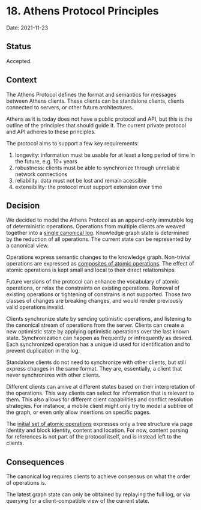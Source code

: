 # 18. Athens Protocol Principles

Date: 2021-11-23


## Status

Accepted.


## Context

The Athens Protocol defines the format and semantics for messages between Athens clients.
These clients can be standalone clients, clients connected to servers, or other future architectures.

Athens as it is today does not have a public protocol and API, but this is the outline of the principles that should guide it.
The current private protocol and API adheres to these principles.

The protocol aims to support a few key requirements:
  1. longevity: information must be usable for at least a long period of time in the future, e.g. 10+ years
  2. robustness: clients must be able to synchronize through unreliable network connections
  3. reliability: data must not be lost and remain acessible
  4. extensibility: the protocol must support extension over time


## Decision

We decided to model the Athens Protocol as an append-only immutable log of deterministic operations.
Operations from multiple clients are weaved together into a [single canonical log](0013-event-log.md).
Knowledge graph state is determined by the reduction of all operations.
The current state can be represented by a canonical view.

Operations express semantic changes to the knowledge graph.
Non-trivial operations are expressed as [composites of atomic operations](0010-atomic-composite-grapth-operations.md).
The effect of atomic operations is kept small and local to their direct relationships.

Future versions of the protocol can enhance the vocabulary of atomic operations, or relax the constraints on existing operations.
Removal of existing operations or tightening of constrains is not supported.
Those two classes of changes are breaking changes, and would render previously valid operations invalid.

Clients synchronize state by sending optimistic operations, and listening to the canonical stream of operations from the server.
Clients can create a new optimistic state by applying optimistic operations over the last known state.
Synchronization can happen as frequently or infrequently as desired.
Each synchronized operation has a unique id used for identification and to prevent duplication in the log.

Standalone clients do not need to synchronize with other clients, but still express changes in the same format.
They are, essentially, a client that never synchronizes with other clients.

Different clients can arrive at different states based on their interpretation of the operations.
This way clients can select for information that is relevant to them.
This also allows for different client capabilities and conflict resolution strategies.
For instance, a mobile client might only try to model a subtree of the graph, or even only allow insertions on specific pages.

The [initial set of atomic operations](0010-atomic-composite-grapth-operations.md) expresses only a tree structure via page identity and block identity, content and location.
For now, content parsing for references is not part of the protocol itself, and is instead left to the clients.


## Consequences

The canonical log requires clients to achieve consensus on what the order of operations is.

The latest graph state can only be obtained by replaying the full log, or via querying for a client-compatible view of the current state.

